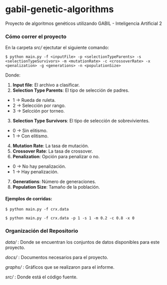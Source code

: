 # gabil-genetic-algorithms
Proyecto de algoritmos genéticos utilizando GABIL - Inteligencia Artificial 2

### Cómo correr el proyecto

En la carpeta _src/_ ejectutar el siguiente comando:

```
$ python main.py -f <inputFile> -p <selectionTypeParents> -s <selectionTypeSurvivors> -m <mutationRate> -c <crossoverRate> -x <penalization> -g <generations> -n <populationSize>
```

Donde:

1. **Input file**: El archivo a clasificar.
2. **Selection Type Parents**: El tipo de selección de padres.

  * 1 -> Rueda de ruleta.
  * 2 -> Selección por rango.
  * 3 -> Selcción por torneo. 

3. **Selection Type Survivors**: El tipo de selección de sobrevivientes.

  * 0 -> Sin elitismo.
  * 1 -> Con elitismo.

4. **Mutation Rate**: La tasa de mutación.
5. **Crossover Rate**: La tasa de crossover.
6. **Penalization**: Opción para penalizar o no.

  * 0 -> No hay penalización.
  * 1 -> Hay penalización.
 
7. **Generations**: Número de generaciones.
8. **Population Size**: Tamaño de la población.
  

#### Ejemplos de corridas:


```
$ python main.py -f crx.data
```
```
$ python main.py -f crx.data -p 1 -s 1 -m 0.2 -c 0.8 -x 0
```

### Organización del Repositorio

_data/_ : Donde se encuentran los conjuntos de datos disponibles para este proyecto.

_docs/_ : Documentos necesarios para el proyecto.

_graphs/_ : Gráficos que se realizaron para el informe.

_src/_ : Donde está el código fuente.
